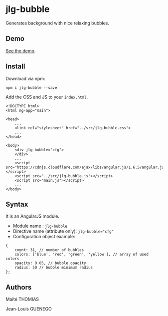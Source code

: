 # jlg-bubble

Generates background with nice relaxing bubbles.

## Demo

[See the demo](https://jlguenego.github.io/jlg-bubble/index.html).

## Install

Download via npm: 

```
npm i jlg-bubble --save
```
Add the CSS and JS to your `index.html`.

```
<!DOCTYPE html>
<html ng-app="main">

<head>
	...
	<link rel="stylesheet" href="../src/jlg-bubble.css">
    ...
</head>

<body>
	<div jlg-bubble="cfg">
	</div>
    ...
	<script src="https://cdnjs.cloudflare.com/ajax/libs/angular.js/1.6.5/angular.js"></script>
	<script src="../src/jlg-bubble.js"></script>
	<script src="main.js"></script>
    ...
</body>
```


## Syntax 

It is an AngularJS module.

- Module name : `jlg-bubble`
- Directive name (attribute only): `jlg-bubble="cfg"`
- Configuration object example: 
```
{
    count: 31, // number of bubbles
    colors: ['blue', 'red', 'green', 'yellow'], // array of used colors
    opacity: 0.05, // bubble opacity
    radius: 50 // bubble minimum radius
};
```


## Authors

Maïté THOMIAS

Jean-Louis GUENEGO
